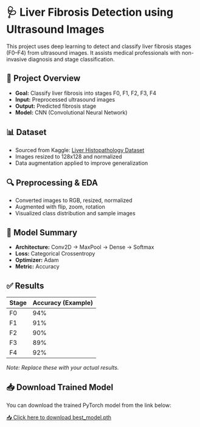 # 🩺 Liver Fibrosis Detection using Ultrasound Images

This project uses deep learning to detect and classify liver fibrosis stages (F0–F4) from ultrasound images. It assists medical professionals with non-invasive diagnosis and stage classification.

## 🧠 Project Overview

- **Goal:** Classify liver fibrosis into stages F0, F1, F2, F3, F4
- **Input:** Preprocessed ultrasound images
- **Output:** Predicted fibrosis stage
- **Model:** CNN (Convolutional Neural Network)

## 📊 Dataset

- Sourced from Kaggle: [Liver Histopathology Dataset](https://www.kaggle.com/datasets/vibhingupta028/liver-histopathology-fibrosis-ultrasound-images)
- Images resized to 128x128 and normalized
- Data augmentation applied to improve generalization

## 🔍 Preprocessing & EDA

- Converted images to RGB, resized, normalized
- Augmented with flip, zoom, rotation
- Visualized class distribution and sample images

## 🧪 Model Summary

- **Architecture:** Conv2D → MaxPool → Dense → Softmax
- **Loss:** Categorical Crossentropy
- **Optimizer:** Adam
- **Metric:** Accuracy

## ✅ Results

| Stage | Accuracy (Example) |
|-------|--------------------|
| F0    | 94%                |
| F1    | 91%                |
| F2    | 90%                |
| F3    | 89%                |
| F4    | 92%                |

*Note: Replace these with your actual results.*

## 📥 Download Trained Model

You can download the trained PyTorch model from the link below:

[📥 Click here to download best_model.pth](https://drive.google.com/file/d/16Su_laCIDFiRlYyi1zY26EXbI0XxyDSZ/view?usp=sharing)


